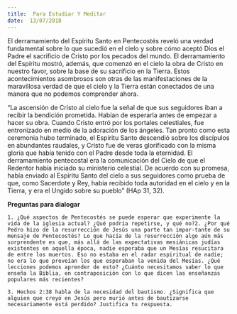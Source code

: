 ```yaml
---
title:  Para Estudiar Y Meditar
date:  13/07/2018
---
```


El derramamiento del Espíritu Santo en Pentecostés reveló una verdad fundamental sobre lo que sucedió en el cielo y sobre cómo aceptó Dios el Padre el sacrificio de Cristo por los pecados del mundo. El derramamiento del Espíritu mostró, además, que comenzó en el cielo la obra de Cristo en nuestro favor, sobre la base de su sacrificio en la Tierra. Estos acontecimientos asombrosos son otras de las manifestaciones de la maravillosa verdad de que el cielo y la Tierra están conectados de una manera que no podemos comprender ahora.

“La ascensión de Cristo al cielo fue la señal de que sus seguidores iban a recibir la bendición prometida. Habían de esperarla antes de empezar a hacer su obra. Cuando Cristo entró por los portales celestiales, fue entronizado en medio de la adoración de los ángeles. Tan pronto como esta ceremonia hubo terminado, el Espíritu Santo descendió sobre los discípulos en abundantes raudales, y Cristo fue de veras glorificado con la misma gloria que había tenido con el Padre desde toda la eternidad. El derramamiento pentecostal era la comunicación del Cielo de que el Redentor había iniciado su ministerio celestial. De acuerdo con su promesa, había enviado al Espíritu Santo del cielo a sus seguidores como prueba de que, como Sacerdote y Rey, había recibido toda autoridad en el cielo y en la Tierra, y era el Ungido sobre su pueblo” (HAp 31, 32).

**Preguntas para dialogar**

`1. ¿Qué aspectos de Pentecostés se puede esperar que experimente la vida de la iglesia actual? ¿Qué podría repetirse, y qué no?2. ¿Por qué Pedro hizo de la resurrección de Jesús una parte tan impor-tante de su mensaje de Pentecostés? Lo que hacía de la resurrección algo aún más sorprendente es que, más allá de las expectativas mesiánicas judías existentes en aquella época, nadie esperaba que un Mesías resucitara de entre los muertos. Eso no estaba en el radar espiritual de nadie; no era lo que preveían los que esperaban la venida del Mesías. ¿Qué lecciones podemos aprender de esto? ¿Cuánto necesitamos saber lo que enseña la Biblia, en contraposición con lo que dicen las enseñanzas populares más recientes?`

`3. Hechos 2:38 habla de la necesidad del bautismo. ¿Significa que alguien que creyó en Jesús pero murió antes de bautizarse necesariamente está perdido? Justifica tu respuesta.`